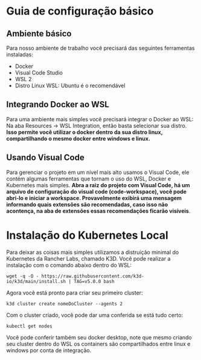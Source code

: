 # Guia de configuração básico

## Ambiente básico
Para nosso ambiente de trabalho você precisará das seguintes ferramentas instaladas:
- Docker
- Visual Code Studio
- WSL 2
- Distro Linux WSL: Ubuntu é o recomendável


## Integrando Docker ao WSL
Para uma ambiente mais simples você precisará integrar o Docker ao WSL: Na aba Resources -> WSL Integration, então basta selecionar sua distro.
**Isso permite você utilizar o docker dentro da sua distro linux, compartilhando o mesmo docker entre windows e linux.**

## Usando Visual Code
Para gerenciar o projeto em um nível mais alto usamos o Visual Code, ele contém algumas ferramentas que tornam o uso do WSL, Docker e Kubernetes mais simples. **Abra a raiz do projeto com Visual Code, há um arquivo de configuração do visual code (code-workspace), você pode abri-lo e iniciar a workspace. Provavelmente exibirá uma mensagem informando quais extensões são recomendadas, caso isso não acontença, na aba de extensões essas recomendações ficarão visíveis**.

# Instalação do Kubernetes Local
Para deixar as coisas mais simples utilizamos a distruição minimal do Kubernetes da Rancher Labs, chamado K3D. Você pode realizar a instalação com o comando abaixo dentro do WSL:

~~~~console
wget -q -O - https://raw.githubusercontent.com/k3d-io/k3d/main/install.sh | TAG=v5.0.0 bash
~~~~

Agora você está pronto para criar seu primeiro cluster:

~~~console
k3d cluster create nomeDoCluster --agents 2
~~~~

Com o cluster criado, você pode dar uma conferida se está tudo certo:

~~~console
kubectl get nodes
~~~~

Você pode conferir também seu docker desktop, note que mesmo criando seu cluster dentro do WSL os containers são compartilhados entre linux e windows por conta de integração.






